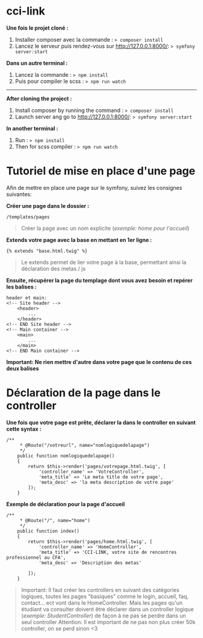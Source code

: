 # cci-link

**Une fois le projet cloné :**

1. Installer composer avec la commande : ```> composer install```
7. Lancez le serveur puis rendez-vous sur http://127.0.0.1:8000/: ```> symfony server:start```

**Dans un autre terminal :**

1. Lancez la commande : ```> npm install```
2. Puis pour compiler le scss : ```> npm run watch```

***

**After cloning the project :**

1. Install composer by running the command : ```> composer install```
7. Launch server ang go to http://127.0.0.1:8000/: ```> symfony server:start```

**In another terminal :**

1. Run : ```> npm install```
2. Then for scss compiler : ```> npm run watch```

# Tutoriel de mise en place d'une page

Afin de mettre en place une page sur le symfony, suivez les consignes suivantes:

**Créer une page dans le dossier :**
```
/templates/pages
```
>Créer la page avec un nom explicite (*exemple: home pour l'accueil*)

**Extends votre page avec la base en mettant en 1er ligne :**
```
{% extends "base.html.twig" %}
```
>Le extends permet de lier votre page à la base, permettant ainsi la déclaration des metas / js

**Ensuite, récupérer la page du templage dont vous avez besoin et repérer les balises :**
```
header et main:
<!-- Site header -->
    <header>
        ...
    </header>
<!-- END Site header -->
<!-- Main container -->
    <main>
        ...
    </main>
<!-- END Main container -->
```
**Important: Ne rien mettre d'autre dans votre page que le contenu de ces deux balises**

# Déclaration de la page dans le controller

**Une fois que votre page est prête, déclarer la dans le controller en suivant cette syntax :**
```
/**
     * @Route("/votreurl", name="nomlogiquedelapage")
     */
    public function nomlogiquedelapage()
    {
        return $this->render('pages/votrepage.html.twig', [
            'controller_name' => 'VotreController',
            'meta_title' => 'Le meta title de votre page',
            'meta_desc' => 'la meta description de votre page'
        ]);
    }
```
**Exemple de déclaration pour la page d'accueil**
```
/**
     * @Route("/", name="home")
     */
    public function index()
    {
        return $this->render('pages/home.html.twig', [
            'controller_name' => 'HomeController',
            'meta_title' => 'CCI-LINK, votre site de rencontres professionnel au CFA',
            'meta_desc' => 'Description des metas'

        ]);
    }
```
>Important: Il faut créer les controllers en suivant des catégories logiques, toutes les pages "basiques" comme le login, accueil, faq, contact... ect vont dans le HomeController. Mais les pages qu'un étudiant va consulter doivent être déclarer dans un controller logique (*exemple: StudentController*) de façon à ne pas se perdre dans un seul controller
>Attention: Il est important de ne pas non plus créer 50k controller, on se perd sinon <3



